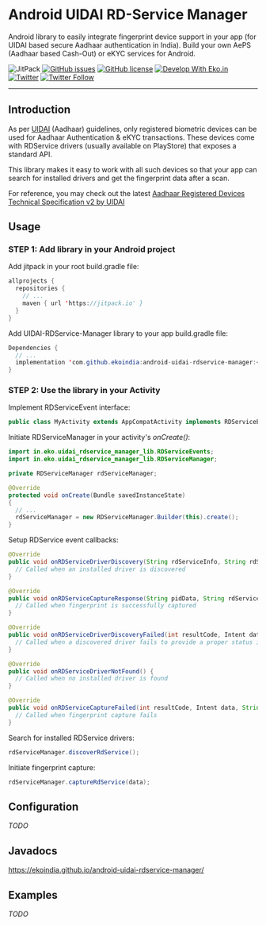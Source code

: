 # Android UIDAI RD-Service Manager
Android library to easily integrate fingerprint device support in your app (for UIDAI based secure Aadhaar authentication in India). Build your own AePS (Aadhaar based Cash-Out) or eKYC services for Android.

<img alt="JitPack" src="https://img.shields.io/jitpack/v/github/ekoindia/android-uidai-rdservice-manager"></a>
<a href="https://github.com/ekoindia/android-uidai-rdservice-manager/issues">![GitHub issues](https://img.shields.io/github/issues/ekoindia/android-uidai-rdservice-manager)</a>
<a href="https://github.com/ekoindia/android-uidai-rdservice-manager/blob/master/LICENSE">![GitHub license](https://img.shields.io/github/license/ekoindia/android-uidai-rdservice-manager)</a>
<a href="https://eko.in" target="_blank">![Develop With Eko.in](https://img.shields.io/badge/Develop%20with-Eko.in-brightgreen)</a>
<a href="https://twitter.com/intent/tweet?text=Wow:&url=https%3A%2F%2Fgithub.com%2Fekoindia%2Fandroid-uidai-rdservice-manager" target="_blank"><img alt="Twitter" src="https://img.shields.io/twitter/url?style=social&url=https%3A%2F%2Fgithub.com%2Fekoindia%2Fandroid-uidai-rdservice-manager"></a>
<a href="https://twitter.com/intent/follow?screen_name=ekospeaks" target="_blank">![Twitter Follow](https://img.shields.io/twitter/follow/ekospeaks?label=Follow&style=social)</a>

---

## Introduction

As per [UIDAI](https://uidai.gov.in) (Aadhaar) guidelines, only registered biometric devices can be used for Aadhaar Authentication & eKYC transactions. These devices come with RDService drivers (usually available on PlayStore) that exposes a standard API.

This library makes it easy to work with all such devices so that your app can search for installed drivers and get the fingerprint data after a scan.

For reference, you may check out the latest [Aadhaar Registered Devices Technical Specification v2 by UIDAI](https://uidai.gov.in/images/resource/Aadhaar_Registered_Devices_2_0_4.pdf)

## Usage

### STEP 1: Add library in your Android project

Add jitpack in your root build.gradle file:
```java
allprojects {
  repositories {
    // ...
    maven { url 'https://jitpack.io' }
  }
}
```

Add UIDAI-RDService-Manager library to your app build.gradle file:
```java
Dependencies {
  // ...
  implementation 'com.github.ekoindia:android-uidai-rdservice-manager:<latest-version>'
}
```

### STEP 2: Use the library in your Activity

Implement RDServiceEvent interface:
```java
public class MyActivity extends AppCompatActivity implements RDServiceEvents
```

Initiate RDServiceManager in your activity's _onCreate()_:
```java
import in.eko.uidai_rdservice_manager_lib.RDServiceEvents;
import in.eko.uidai_rdservice_manager_lib.RDServiceManager;

private RDServiceManager rdServiceManager;

@Override
protected void onCreate(Bundle savedInstanceState)
{
  // ...
  rdServiceManager = new RDServiceManager.Builder(this).create();
}
```

Setup RDService event callbacks:
```java
@Override
public void onRDServiceDriverDiscovery(String rdServiceInfo, String rdServicePackage) {
  // Called when an installed driver is discovered
}

@Override
public void onRDServiceCaptureResponse(String pidData, String rdServicePackage) {
  // Called when fingerprint is successfully captured
}

@Override
public void onRDServiceDriverDiscoveryFailed(int resultCode, Intent data, String rdServicePackage, String reason) {
  // Called when a discovered driver fails to provide a proper status information 
}

@Override
public void onRDServiceDriverNotFound() {
  // Called when no installed driver is found
}

@Override
public void onRDServiceCaptureFailed(int resultCode, Intent data, String rdServicePackage) {
  // Called when fingerprint capture fails
}
```

Search for installed RDService drivers:
```java
rdServiceManager.discoverRdService();
```

Initiate fingerprint capture:
```java
rdServiceManager.captureRdService(data);
```

## Configuration
_TODO_

## Javadocs
https://ekoindia.github.io/android-uidai-rdservice-manager/

## Examples
_TODO_
